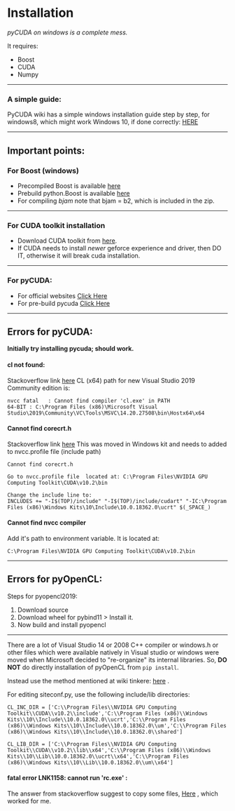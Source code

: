 # Installation

*pyCUDA on windows is a complete mess.*   

It requires:   
* Boost
* CUDA
* Numpy   
___   
### A simple guide:   

PyCUDA wiki has a simple windows installation guide step by step, for windows8, which might work Windows 10, if done correctly: [HERE](https://wiki.tiker.net/PyCuda/Installation/Windows)   
___

## Important points:   

### For Boost (windows)

* Precompiled Boost is available [here](https://sourceforge.net/projects/boost/files/boost/)
* Prebuild python.Boost is available [here](https://www.lfd.uci.edu/~gohlke/pythonlibs/#boost.python)
* For compiling *bjam* note that bjam = b2, which is included in the zip.

___
   
### For CUDA toolkit installation

* Download CUDA toolkit from [here](https://developer.nvidia.com/cuda-downloads).
* If CUDA needs to install *newer* geforce experience and driver, then DO IT, otherwise it will break cuda installation.   

___
### For pyCUDA:

* For official websites [Click Here](https://developer.nvidia.com/pycuda)
* For pre-build pycuda [Click Here](https://www.lfd.uci.edu/~gohlke/pythonlibs/#pycuda)

___
## Errors for pyCUDA:

**Initially try installing pycuda; should work.**

#### cl not found:
   
Stackoverflow link [here](https://stackoverflow.com/questions/8125826/error-compiling-cuda-from-command-prompt)
CL (x64) path for new Visual Studio 2019 Community edition is:   
```
nvcc fatal   : Cannot find compiler 'cl.exe' in PATH
64-BIT : C:\Program Files (x86)\Microsoft Visual Studio\2019\Community\VC\Tools\MSVC\14.20.27508\bin\Hostx64\x64
```

#### Cannot find corecrt.h
   
Stackoverflow link [here](https://stackoverflow.com/questions/38290169/cannot-find-corecrt-h-universalcrt-includepath-is-wrong)
This was moved in Windows kit and needs to added to nvcc.profile file (include path)

```
Cannot find corecrt.h

Go to nvcc.profile file  located at: C:\Program Files\NVIDIA GPU Computing Toolkit\CUDA\v10.2\bin

Change the include line to: 
INCLUDES += "-I$(TOP)/include" "-I$(TOP)/include/cudart" "-IC:\Program Files (x86)\Windows Kits\10\Include\10.0.18362.0\ucrt" $(_SPACE_)
```

#### Cannot find nvcc compiler
Add it's path to environment variable. It is located at:
```
C:\Program Files\NVIDIA GPU Computing Toolkit\CUDA\v10.2\bin
```

___
## Errors for pyOpenCL:

Steps for pyopencl2019:
   
1. Download source
2. Download wheel for pybind11 > Install it.
3. Now build and install pyopencl

___

There are a lot of Visual Studio 14 or 2008 C++ compiler or windows.h or other files which were available natively in Visual studio or windows were moved when Microsoft decided to "re-organize" its internal libraries. So, **DO NOT** do directly installation of pyOpenCL from ```pip install```.
   
Instead use the method mentioned at wiki tinkere: [here](https://wiki.tiker.net/PyOpenCL/Installation/Windows) .
    
For editing siteconf.py, use the following include/lib directories:
```
CL_INC_DIR = ['C:\\Program Files\\NVIDIA GPU Computing Toolkit\\CUDA\\v10.2\\include','C:\\Program Files (x86)\\Windows Kits\\10\\Include\\10.0.18362.0\\ucrt','C:\\Program Files (x86)\\Windows Kits\\10\\Include\\10.0.18362.0\\um','C:\\Program Files (x86)\\Windows Kits\\10\\Include\\10.0.18362.0\\shared']

CL_LIB_DIR = ['C:\\Program Files\\NVIDIA GPU Computing Toolkit\\CUDA\\v10.2\\lib\\x64','C:\\Program Files (x86)\\Windows Kits\\10\\Lib\\10.0.18362.0\\ucrt\\x64','C:\\Program Files (x86)\\Windows Kits\\10\\Lib\\10.0.18362.0\\um\\x64']
```

#### fatal error LNK1158: cannot run 'rc.exe' :    

The answer from stackoverflow suggest to copy some files, [Here](https://stackoverflow.com/questions/14372706/visual-studio-cant-build-due-to-rc-exe) , which worked for me.
